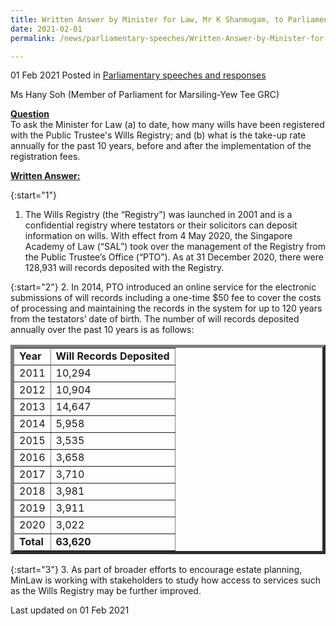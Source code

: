 ```yaml
---
title: Written Answer by Minister for Law, Mr K Shanmugam, to Parliamentary Question on Number of Wills Registered with Public Trustee’s Wills Registry Annually for Past 10 Years Before and After Implementation of Registration Fees 
date: 2021-02-01
permalink: /news/parliamentary-speeches/Written-Answer-by-Minister-for-Law-Mr-K-Shanmugam-to-PQ-on-public-trustee-wills-registry-past-10-years

---
```


01 Feb 2021 Posted in [Parliamentary speeches and responses](/news/parliamentary-speeches)

Ms Hany Soh (Member of Parliament for Marsiling-Yew Tee GRC) 

**<b><u>Question</u></b>**  
To ask the Minister for Law (a) to date, how many  wills have been registered with the Public Trustee's Wills Registry;	and (b) what is the take-up rate annually for the past 10 years, before and after the implementation of the registration fees.

**<b><u>Written Answer:</u></b>**  

{:start="1"}
1. The Wills Registry (the “Registry”) was launched in 2001 and is a confidential registry where testators or their solicitors can deposit information on wills. With effect from 4 May 2020, the Singapore Academy of Law (“SAL”) took over the management of the Registry from the Public Trustee’s Office (“PTO”).  As at 31 December 2020, there were 128,931 will records deposited with the Registry. 

{:start="2"}
2. In 2014, PTO introduced an online service for the electronic submissions of will records including a one-time $50 fee to cover the costs of processing and maintaining the records in the system for up to 120 years from the testators’ date of birth. The number of will records deposited annually over the past 10 years is as follows: 

<TABLE BORDER="5">
<TR>  
<TD><b>Year</b></TD>  
<TD><b>Will Records Deposited</b></TD>
<TR> 
<TD>2011</TD>
<TD>10,294</TD>
</TR> 
<TD>2012</TD>  
<TD>10,904</TD>
<TR> 
<TD>2013</TD>
<TD>14,647</TD>
</TR> 
<TR> 
<TD>2014</TD>
<TD>5,958</TD>
</TR> 
<TR> 
<TD>2015</TD>
<TD>3,535</TD>
</TR> 
<TR> 
<TD>2016</TD>
<TD>3,658</TD>
</TR> 
<TR> 
<TD>2017</TD>
<TD>3,710</TD>
</TR> 
<TR> 
<TD>2018</TD>
<TD>3,981</TD>
</TR> 
<TR> 
<TD>2019</TD>
<TD>3,911</TD>
</TR> 
<TR> 
<TD>2020</TD>
<TD>3,022</TD>
</TR> 
<TR> 
<TD><b>Total</b></TD>
<TD><b>63,620</b></TD>
</TR> 
</TR>  
</TABLE>

{:start="3"}
3. As part of broader efforts to encourage estate planning, MinLaw is working with stakeholders to study how access to services such as the Wills Registry may be further improved.


<p class="right-side-updated">Last updated on 01 Feb 2021</p>
